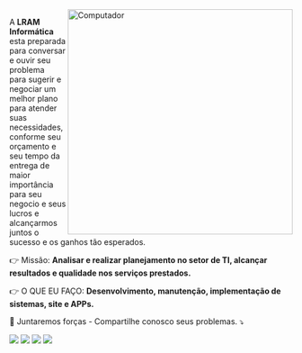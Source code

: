 <img src="https://www.lraminformatica.com.br/assets/images/photo.png" min-width="400px" max-width="400px" width="400px" align="right" alt="Computador">

<p align="left">   
  A <strong>LRAM Informática</strong> esta preparada para conversar e ouvir seu problema <br>
  para sugerir e negociar um melhor plano para atender suas necessidades, conforme seu orçamento
  e seu tempo da entrega de maior importância para seu negocio e seus lucros e alcançarmos juntos o sucesso e os ganhos tão esperados.
</p>

<p align="left">
  👉 Missão: <strong>Analisar e realizar planejamento no setor de TI, alcançar resultados e qualidade nos serviços prestados.</strong>
</p>

<p align="left">
  👉 O QUE EU FAÇO: <strong>Desenvolvimento, manutenção, implementação de sistemas, site e APPs.</strong>
</p>

<p align="left">
  🤝 Juntaremos forças - Compartilhe conosco seus problemas. ⤵️
</p>

<p align="left">
  <a href="maito:lraminfoxyz@gmail.com" alt="Gmail">
  <img src="https://img.shields.io/badge/-Gmail-FF0000?style=flat-square&labelColor=FF0000&logo=gmail&logoColor=white&link=lraminfoxyz@gmail.com" /></a>

  <a href="https://www.linkedin.com/company/22659015" alt="Linkedin">
  <img src="https://img.shields.io/badge/-Linkedin-0e76a8?style=flat-square&logo=Linkedin&logoColor=white&link=https://www.linkedin.com/company/22659015" /></a>

  <a href="https://linkwhats.app/88ad0b" alt="WhatsApp">
  <img src="https://img.shields.io/badge/-WhatsApp-25d366?style=flat-square&labelColor=25d366&logo=whatsapp&logoColor=white&link=https://linkwhats.app/88ad0b"/></a>

  <a href="https://www.facebook.com/lramti" alt="Facebook">
  <img src="https://img.shields.io/badge/-Facebook-3b5998?style=flat-square&labelColor=3b5998&logo=facebook&logoColor=white&link=https://www.facebook.com/lramti/"/></a>
 
</p> 
